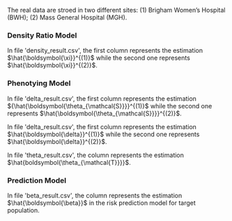 The real data are stroed in two different sites: (1) Brigham Women’s Hospital (BWH); (2) Mass General Hospital (MGH).

### Density Ratio Model
In file 'density_result.csv', the first column represents the estimation $\hat{\boldsymbol{\xi}}^{(1)}$ while the second one represents $\hat{\boldsymbol{\xi}}^{(2)}$.

### Phenotying Model
In file 'delta_result.csv', the first column represents the estimation ${\hat{\boldsymbol{\theta_{\mathcal{S}}}}^{(1)}$ while the second one represents $\hat{\boldsymbol{\theta_{\mathcal{S}}}}^{(2)}$.

In file 'delta_result.csv', the first column represents the estimation $\hat{\boldsymbol{\delta}}^{(1)}$ while the second one represents $\hat{\boldsymbol{\delta}}^{(2)}$.

In file 'theta_result.csv', the column represents the estimation $\hat{boldsymbol{\theta_{\mathcal{T}}}}$.

### Prediction Model
In file 'beta_result.csv', the column represents the estimation $\hat{\boldsymbol{\beta}}$ in the risk prediction model for target population.
